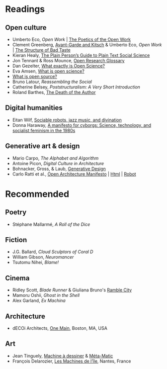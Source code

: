 # Readings

## Open culture
* Umberto Eco, *Open Work* | [The Poetics of the Open Work](/readings/poetics-of-open-work.pdf)
* Clement Greenberg, [Avant-Garde and Kitsch](avant-garde-and-kitsch.pdf) & Umberto Eco, *Open Work* | [The Structure of Bad Taste](/readings/structure-of-bad-taste.pdf)
* Kieran Healy, [The Plain Person’s Guide to Plain Text Social Science](http://plain-text.co/)
* Jon Tennant & Ross Mounce, [Open Research Glossary](http://www.righttoresearch.org/resources/OpenResearchGlossary/)
* Dan Gezelter, [What exactly is Open Science?](http://openscience.org/what-exactly-is-open-science/)
* Eva Amsen, [What is open science?](https://blog.f1000.com/2014/11/11/what-is-open-science/)
* [What is open source?](https://opensource.com/resources/what-open-source)
* Bruno Latour, *Reassembling the Social*
* Catherine Belsey, *Poststructuralism: A Very Short Introduction*
* Roland Barthes, [The Death of the Author](http://artsites.ucsc.edu/faculty/Gustafson/FILM%20162.W10/readings/barthes.death.pdf)

## Digital humanities
* Eitan Wilf, [Sociable robots, jazz music, and divination](https://doi.org/10.1111/amet.12041)
* Donna Haraway, [A manifesto for cyborgs: Science, technology, and socialist feminism in the 1980s](https://monoskop.org/images/4/4c/Haraway_Donna_1985_A_Manifesto_for_Cyborgs_Science_Technology_and_Socialist_Feminism_in_the_1980s.pdf)

## Generative art & design
* Mario Carpo, *The Alphabet and Algorithm*
* Antoine Picon, *Digital Culture in Architecture*
* Bohnacker, Gross, & Laub, [Generative Design](http://www.generative-gestaltung.de/)
* Carlo Ratti et al., [Open Architecture Manifesto](http://senseable.mit.edu/osarc/2011_Ratti_et_al_OSArc_DOMUS.pdf) | [Html](https://www.domusweb.it/en/opinion/2011/06/15/open-source-architecture-osarc-.html) | [Robot](https://www.dezeen.com/2012/10/16/open-source-architecture-manifesto-by-walter-nicolino-and-carlo-ratti/)

# Recommended

## Poetry
* Stéphane Mallarmé, *A Roll of the Dice*

## Fiction
* J.G. Ballard, *Cloud Sculptors of Coral D*
* William Gibson, *Neuromancer*
* Tsutomu Nihei, *Blame!*

## Cinema
* Ridley Scott, *Blade Runner*
& Giuliana Bruno's [Ramble City](www.jstor.org/stable/778330)
* Mamoru Oshii, *Ghost in the Shell*
* Alex Garland, *Ex Machina*

## Architecture
* dECOi Architects, [One Main](http://www.decoi-architects.org/2011/10/onemain/), Boston, MA, USA

## Art
* Jean Tinguely, [Machine à dessiner](https://www.tinguely.ch/en/sammlung/sammlung.html?period=&material=&detail=795301f4-443e-44b7-94c9-c87f236acff8)
& [Méta-Matic](https://www.tinguely.ch/en/sammlung/sammlung.html?period=&material=&detail=ac19747d-dc9b-411a-9b88-c33b4717cfd9)
* François Delarozier, [Les Machines de l’île](https://www.lesmachines-nantes.fr/en/), Nantes, France
